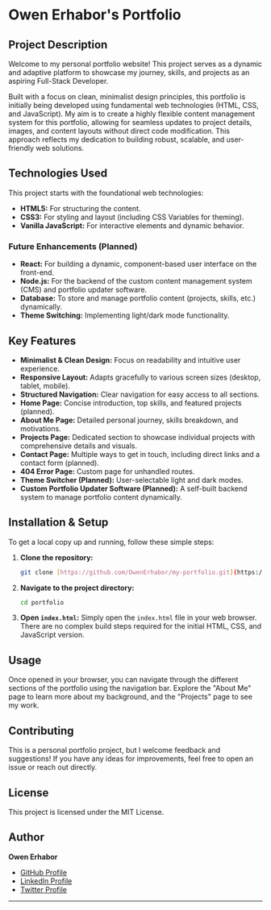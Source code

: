 # Owen Erhabor's Portfolio

## Project Description

Welcome to my personal portfolio website! This project serves as a dynamic and adaptive platform to showcase my journey, skills, and projects as an aspiring Full-Stack Developer.

Built with a focus on clean, minimalist design principles, this portfolio is initially being developed using fundamental web technologies (HTML, CSS, and JavaScript). My aim is to create a highly flexible content management system for this portfolio, allowing for seamless updates to project details, images, and content layouts without direct code modification. This approach reflects my dedication to building robust, scalable, and user-friendly web solutions.

## Technologies Used

This project starts with the foundational web technologies:

- **HTML5:** For structuring the content.
- **CSS3:** For styling and layout (including CSS Variables for theming).
- **Vanilla JavaScript:** For interactive elements and dynamic behavior.

### Future Enhancements (Planned)

- **React:** For building a dynamic, component-based user interface on the front-end.
- **Node.js:** For the backend of the custom content management system (CMS) and portfolio updater software.
- **Database:** To store and manage portfolio content (projects, skills, etc.) dynamically.
- **Theme Switching:** Implementing light/dark mode functionality.

## Key Features

- **Minimalist & Clean Design:** Focus on readability and intuitive user experience.
- **Responsive Layout:** Adapts gracefully to various screen sizes (desktop, tablet, mobile).
- **Structured Navigation:** Clear navigation for easy access to all sections.
- **Home Page:** Concise introduction, top skills, and featured projects (planned).
- **About Me Page:** Detailed personal journey, skills breakdown, and motivations.
- **Projects Page:** Dedicated section to showcase individual projects with comprehensive details and visuals.
- **Contact Page:** Multiple ways to get in touch, including direct links and a contact form (planned).
- **404 Error Page:** Custom page for unhandled routes.
- **Theme Switcher (Planned):** User-selectable light and dark modes.
- **Custom Portfolio Updater Software (Planned):** A self-built backend system to manage portfolio content dynamically.

## Installation & Setup

To get a local copy up and running, follow these simple steps:

1.  **Clone the repository:**
    ```bash
    git clone [https://github.com/OwenErhabor/my-portfolio.git](https://github.com/OwenErhabor/portfolio.git) # Replace with your actual repo URL
    ```
2.  **Navigate to the project directory:**
    ```bash
    cd portfolio
    ```
3.  **Open `index.html`:**
    Simply open the `index.html` file in your web browser. There are no complex build steps required for the initial HTML, CSS, and JavaScript version.

## Usage

Once opened in your browser, you can navigate through the different sections of the portfolio using the navigation bar. Explore the "About Me" page to learn more about my background, and the "Projects" page to see my work.

## Contributing

This is a personal portfolio project, but I welcome feedback and suggestions! If you have any ideas for improvements, feel free to open an issue or reach out directly.

## License

This project is licensed under the MIT License.

## Author

**Owen Erhabor**

- [GitHub Profile](https://github.com/owen-6936)
- [LinkedIn Profile](https://linkedin.com/in/owen-erhabor-80958b262)
- [Twitter Profile](https://x.com/Owen66936)
---
